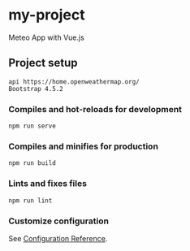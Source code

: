 # my-project
Meteo App with Vue.js

## Project setup
```
api https://home.openweathermap.org/
Bootstrap 4.5.2
```

### Compiles and hot-reloads for development
```
npm run serve
```

### Compiles and minifies for production
```
npm run build
```

### Lints and fixes files
```
npm run lint
```

### Customize configuration
See [Configuration Reference](https://cli.vuejs.org/config/).
